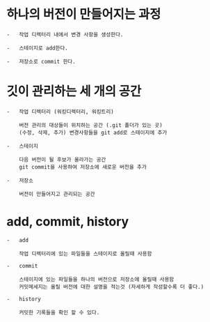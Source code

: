 # 하나의 버전이 만들어지는 과정

    -   작업 디렉터리 내에서 변경 사항을 생성한다.

    -   스테이지로 add한다.

    -   저장소로 commit 한다.

# 깃이 관리하는 세 개의 공간

    -   작업 디렉터리 (워킹디렉터리, 워킹트리)

        버전 관리의 대상들이 위치하는 공간 (.git 폴더가 있는 곳)
        (수정, 삭제, 추가) 변경사항들을 git add로 스테이지에 추가

    -   스테이지

        다음 버전이 될 후보가 올라가는 공간
        git commit을 사용하여 저장소에 새로운 버전을 추가

    -   저장소

        버전이 만들어지고 관리되는 공간

# add, commit, history

    -   add

        작업 디렉터리에 있는 파일들을 스테이지로 올릴때 사용함

    -   commit

        스테이지에 있는 파일들을 하나의 버전으로 저장소에 올릴때 사용함
        커밋메세지는 올릴 버전에 대한 설명을 적는것 (자세하게 작성할수록 더 좋다.)

    -   history

        커밋한 기록들을 확인 할 수 있다.
